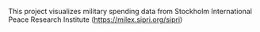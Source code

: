 This project visualizes military spending data from Stockholm International Peace Research Institute (https://milex.sipri.org/sipri)